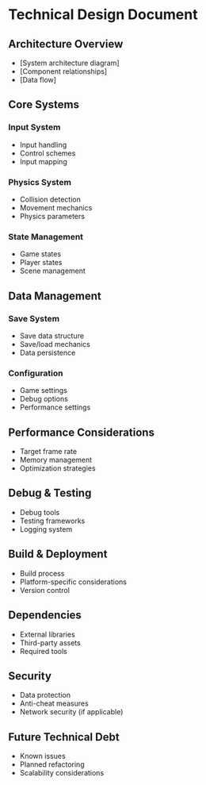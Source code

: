 # Technical Design Document

## Architecture Overview
- [System architecture diagram]
- [Component relationships]
- [Data flow]

## Core Systems
### Input System
- Input handling
- Control schemes
- Input mapping

### Physics System
- Collision detection
- Movement mechanics
- Physics parameters

### State Management
- Game states
- Player states
- Scene management

## Data Management
### Save System
- Save data structure
- Save/load mechanics
- Data persistence

### Configuration
- Game settings
- Debug options
- Performance settings

## Performance Considerations
- Target frame rate
- Memory management
- Optimization strategies

## Debug & Testing
- Debug tools
- Testing frameworks
- Logging system

## Build & Deployment
- Build process
- Platform-specific considerations
- Version control

## Dependencies
- External libraries
- Third-party assets
- Required tools

## Security
- Data protection
- Anti-cheat measures
- Network security (if applicable)

## Future Technical Debt
- Known issues
- Planned refactoring
- Scalability considerations 